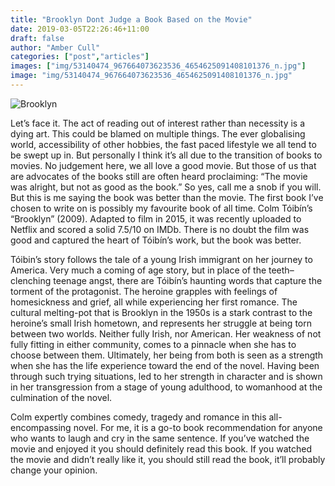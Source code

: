```yaml
---
title: "Brooklyn Dont Judge a Book Based on the Movie"
date: 2019-03-05T22:26:46+11:00
draft: false
author: "Amber Cull"
categories: ["post","articles"]
images: ["img/53140474_967664073623536_4654625091408101376_n.jpg"]
image: "img/53140474_967664073623536_4654625091408101376_n.jpg"
---
```


![Brooklyn](inline/brooklyn.gif)

Let’s face it. The act of reading out of interest rather than necessity is a dying art. This could be blamed on multiple things. The ever globalising world, accessibility of other hobbies, the fast paced lifestyle we all tend to be swept up in. But personally I think it’s all due to the transition of books to movies.  No judgement here, we all love a good movie. But those of us that are advocates of the books still are often heard proclaiming: “The movie was alright, but not as good as the book.”  So yes, call me a snob if you will. But this is me saying the book was better than the movie. The first book I’ve chosen to write on is possibly my favourite book of all time. Colm Tóibín’s “Brooklyn” (2009). Adapted to film in 2015, it was recently uploaded to Netflix and scored a solid 7.5/10 on IMDb. There is no doubt the film was good and captured the heart of Tóibín’s work, but the book was better. 

Tóibin’s story follows the tale of a young Irish immigrant on her journey to America. Very much a coming of age story, but in place of the teeth–clenching teenage angst, there are Tóibín’s haunting words that capture the torment of the protagonist. The heroine grapples with feelings of homesickness and grief, all while experiencing her first romance. The cultural melting-pot that is Brooklyn in the 1950s is a stark contrast to the heroine’s small Irish hometown, and represents her struggle at being torn between two worlds. Neither fully Irish, nor American. Her weakness of not fully fitting in either community, comes to a pinnacle when she has to choose between them. Ultimately, her being from both is seen as a strength when she has the life experience toward the end of the novel. Having been through such trying situations, led to her strength in character and is shown in her transgression from a stage of young adulthood, to womanhood at the culmination of the novel.

Colm expertly combines comedy, tragedy and romance in this all-encompassing novel. For me, it is a go-to book recommendation for anyone who wants to laugh and cry in the same sentence.  If you’ve watched the movie and enjoyed it you should definitely read this book. If you watched the movie and didn’t really like it, you should still read the book, it’ll probably change your opinion. 

